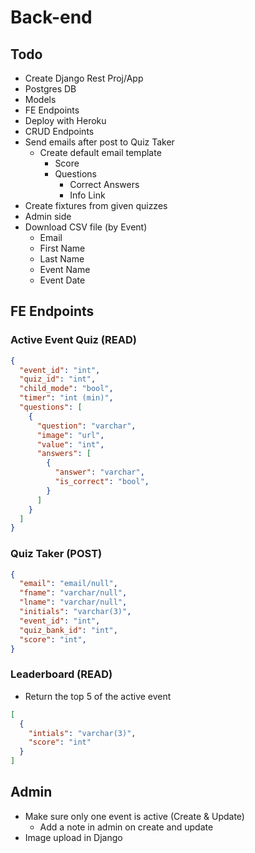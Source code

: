 # Back-end

## Todo
- Create Django Rest Proj/App
- Postgres DB
- Models
- FE Endpoints
- Deploy with Heroku
- CRUD Endpoints
- Send emails after post to Quiz Taker
  - Create default email template
    - Score
    - Questions
      - Correct Answers
      - Info Link
- Create fixtures from given quizzes
- Admin side
- Download CSV file (by Event)
  - Email
  - First Name
  - Last Name
  - Event Name
  - Event Date


## FE Endpoints

### Active Event Quiz (READ)
```json
{
  "event_id": "int",
  "quiz_id": "int",
  "child_mode": "bool",
  "timer": "int (min)", 
  "questions": [
    {
      "question": "varchar",
      "image": "url",
      "value": "int",
      "answers": [
        {
          "answer": "varchar",
          "is_correct": "bool",
        }
      ]
    }
  ]
}
```

### Quiz Taker (POST)

```json
{
  "email": "email/null",
  "fname": "varchar/null",
  "lname": "varchar/null",
  "initials": "varchar(3)",
  "event_id": "int",
  "quiz_bank_id": "int",
  "score": "int",
}
```

### Leaderboard (READ)
  - Return the top 5 of the active event
```json
[
  {
    "intials": "varchar(3)",
    "score": "int"
  }
]
```

## Admin

- Make sure only one event is active (Create & Update)
  - Add a note in admin on create and update
- Image upload in Django
